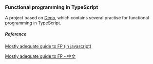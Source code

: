### Functional programming in TypeScript

A project based on [Deno](https://github.com/denoland/deno), which contains several practise for functional programming in TypeScript. 


##### Reference 

[Mostly adequate guide to FP (in javascript)](https://github.com/MostlyAdequate/mostly-adequate-guide)

[Mostly adequate guide to FP - 中文](https://llh911001.gitbooks.io/mostly-adequate-guide-chinese/content/)

